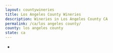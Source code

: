 ```yaml
---
layout: countywineries
title: Los Angeles County Wineries
description: Wineries in Los Angeles County CA
permalink: /ca/los angeles county/
county: los angeles county
state: ca
---
```

-
